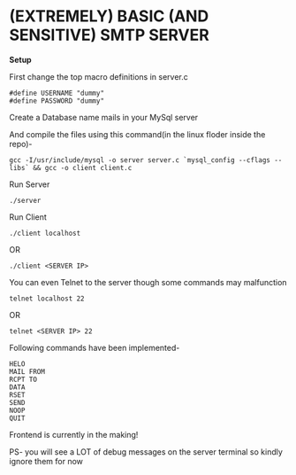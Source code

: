 # (EXTREMELY) BASIC (AND SENSITIVE) SMTP SERVER

**Setup**

First change the top macro definitions in server.c
```
#define USERNAME "dummy"
#define PASSWORD "dummy"
```

Create a Database name mails in your MySql server

And compile the files using this command(in the linux floder inside the repo)-
```
gcc -I/usr/include/mysql -o server server.c `mysql_config --cflags --libs` && gcc -o client client.c
```

Run Server
```
./server
```

Run Client
```
./client localhost
```
OR
```
./client <SERVER IP>
```

You can even Telnet to the server though some commands may malfunction
```
telnet localhost 22
```
OR
```
telnet <SERVER IP> 22
```

Following commands have been implemented-
```
HELO
MAIL FROM
RCPT TO
DATA
RSET
SEND
NOOP
QUIT
```

Frontend is currently in the making!

PS- you will see a LOT of debug messages on the server terminal so kindly ignore them for now